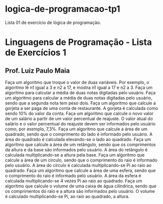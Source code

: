 # logica-de-programacao-tp1
Lista 01 de exercício de lógica de programação.

<h1>Linguagens de Programação - Lista de Exercícios 1</h1>
<h2>Prof. Luiz Paulo Maia</h2>
<p>
Faça um algoritmo que troque o valor de duas variáveis. Por exemplo, o algoritmo lê n1 igual a 3 e n2 a 17, e mostra n1 igual a 17 e n2 a 3.
Faça um algoritmo para calcular a média de duas notas digitadas pelo usuário.
Faça um algoritmo para calcular a média de duas notas digitadas pelo usuário, sendo que a segunda nota tem peso dois.
Faça um algoritmo que calcule a gorjeta a ser paga de uma conta de restaurante. A gorjeta é calculada como sendo 10% do valor da conta.
Faça um algoritmo que calcule o novo valor de um salário a partir de um valor percentual de reajuste. O valor atual do salário e o valor percentual do reajuste devem ser informados pelo usuário como, por exemplo, 7,3%.
Faça um algoritmo que calcule a área de um quadrado, sendo que o comprimento do lado é informado pelo usuário. A área do quadrado é calculada elevando-se o lado ao quadrado.
Faça um algoritmo que calcule a área de um retângulo, sendo que os comprimentos da altura e da base são informados pelo usuário. A área do retângulo é calculada multiplicando-se a altura pela base.
Faça um algoritmo que calcule a área de um círculo, sendo que o comprimento do raio é informado pelo usuário. A área do círculo é calculada multiplicando-se Pi ao raio ao quadrado.
Faça um algoritmo que calcule a área de uma esfera, sendo que o comprimento do raio é informado pelo usuário. A área da esfera é calculada multiplicando-se 4 vezes Pi ao raio ao quadrado.
Faça um algoritmo que calcule o volume de uma caixa de água cilíndrica, sendo que os comprimentos do raio e a altura são informados pelo usuário. O volume é calculado multiplicando-se Pi, ao raio ao quadrado, a altura.
</p>
